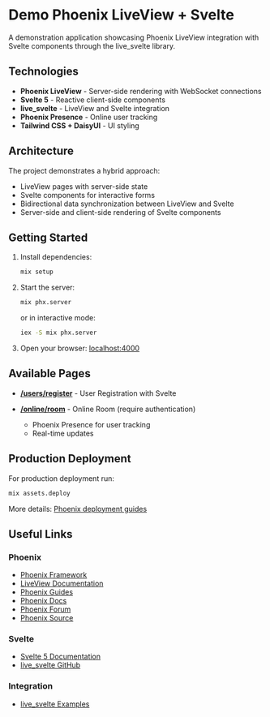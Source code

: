 # Demo Phoenix LiveView + Svelte

A demonstration application showcasing Phoenix LiveView integration with Svelte components through the live_svelte library.

## Technologies

- **Phoenix LiveView** - Server-side rendering with WebSocket connections
- **Svelte 5** - Reactive client-side components
- **live_svelte** - LiveView and Svelte integration
- **Phoenix Presence** - Online user tracking
- **Tailwind CSS + DaisyUI** - UI styling

## Architecture

The project demonstrates a hybrid approach:

- LiveView pages with server-side state
- Svelte components for interactive forms
- Bidirectional data synchronization between LiveView and Svelte
- Server-side and client-side rendering of Svelte components

## Getting Started

1. Install dependencies:

   ```bash
   mix setup
   ```

2. Start the server:

   ```bash
   mix phx.server
   ```

   or in interactive mode:

   ```bash
   iex -S mix phx.server
   ```

3. Open your browser: [localhost:4000](http://localhost:4000)

## Available Pages

- **[/users/register](http://localhost:4000/users/register)** - User Registration with Svelte

- **[/online/room](http://localhost:4000/online/room)** - Online Room (require authentication)

  - Phoenix Presence for user tracking
  - Real-time updates

## Production Deployment

For production deployment run:

```bash
mix assets.deploy
```

More details: [Phoenix deployment guides](https://hexdocs.pm/phoenix/deployment.html)

## Useful Links

### Phoenix

- [Phoenix Framework](https://www.phoenixframework.org/)
- [LiveView Documentation](https://hexdocs.pm/phoenix_live_view)
- [Phoenix Guides](https://hexdocs.pm/phoenix/overview.html)
- [Phoenix Docs](https://hexdocs.pm/phoenix)
- [Phoenix Forum](https://elixirforum.com/c/phoenix-forum)
- [Phoenix Source](https://github.com/phoenixframework/phoenix)

### Svelte

- [Svelte 5 Documentation](https://svelte.dev/docs/svelte/overview)
- [live_svelte GitHub](https://github.com/woutdp/live_svelte)

### Integration

- [live_svelte Examples](https://github.com/woutdp/live_svelte/tree/main/example_project)
